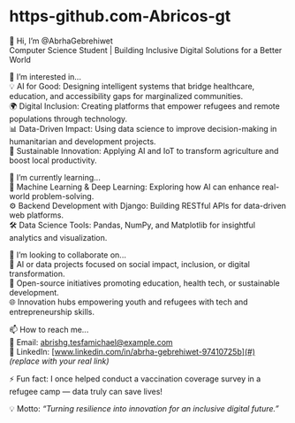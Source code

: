 # https-github.com-Abricos-gt
👋 Hi, I’m @AbrhaGebrehiwet  
Computer Science Student | Building Inclusive Digital Solutions for a Better World  

👀 I’m interested in...  
💡 AI for Good: Designing intelligent systems that bridge healthcare, education, and accessibility gaps for marginalized communities.  
🌍 Digital Inclusion: Creating platforms that empower refugees and remote populations through technology.  
📊 Data-Driven Impact: Using data science to improve decision-making in humanitarian and development projects.  
🌱 Sustainable Innovation: Applying AI and IoT to transform agriculture and boost local productivity.  

🌱 I’m currently learning...  
🧠 Machine Learning & Deep Learning: Exploring how AI can enhance real-world problem-solving.  
⚙️ Backend Development with Django: Building RESTful APIs for data-driven web platforms.  
🛠️ Data Science Tools: Pandas, NumPy, and Matplotlib for insightful analytics and visualization.  

💞️ I’m looking to collaborate on...  
🤝 AI or data projects focused on social impact, inclusion, or digital transformation.  
🚀 Open-source initiatives promoting education, health tech, or sustainable development.  
🌐 Innovation hubs empowering youth and refugees with tech and entrepreneurship skills.  

📫 How to reach me...  
📧 Email: abrishg.tesfamichael@example.com  
💼 LinkedIn: [www.linkedin.com/in/abrha-gebrehiwet-97410725b](#) *(replace with your real link)*  

⚡ Fun fact: I once helped conduct a vaccination coverage survey in a refugee camp — data truly can save lives!  

💡 Motto: *“Turning resilience into innovation for an inclusive digital future.”*  

